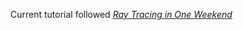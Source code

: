 Current tutorial followed
[_Ray Tracing in One Weekend_](https://raytracing.github.io/books/RayTracingInOneWeekend.html)

